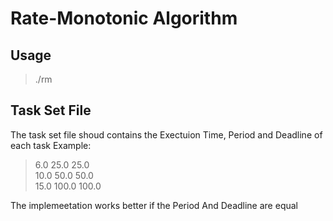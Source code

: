 # Rate-Monotonic Algorithm

## Usage
> ./rm <task set>

## Task Set File

The task set file shoud contains the Exectuion Time, Period and Deadline of each task
Example:
> 6.0 25.0 25.0  
> 10.0 50.0 50.0  
> 15.0 100.0 100.0  

The implemeetation works better if the Period And Deadline are equal
